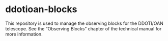 # ddotioan-blocks

This repository is used to manage the observing blocks for the DDOTI/OAN telescope. 
See the “Observing Blocks” chapter of the technical manual for more information.
